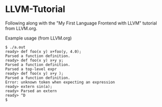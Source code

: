 # LLVM-Tutorial

Following along with the "My First Language Frontend with LLVM" tutorial from LLVM.org.

Example usage (from LLVM.org)

    $ ./a.out
    ready> def foo(x y) x+foo(y, 4.0);
    Parsed a function definition.
    ready> def foo(x y) x+y y;
    Parsed a function definition.
    Parsed a top-level expr
    ready> def foo(x y) x+y );
    Parsed a function definition.
    Error: unknown token when expecting an expression
    ready> extern sin(a);
    ready> Parsed an extern
    ready> ^D
    $
